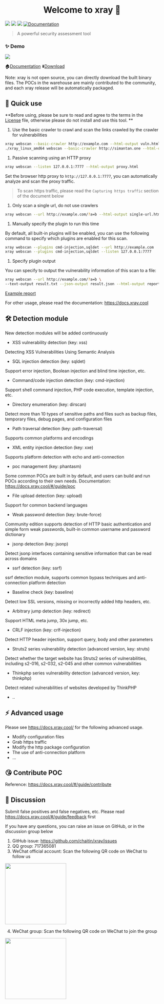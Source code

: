 <h1 align="center">Welcome to xray 👋</h1>
<p>
<img src="https://img.shields.io/github/release/chaitin/xray.svg" />
<img src="https://img.shields.io/github/release-date/chaitin/xray.svg?color=blue&label=update" />
<img src="https://img.shields.io/badge/go report-A+-brightgreen.svg" />
<a href="https://chaitin.github.io/xray/#/">
<img alt="Documentation" src="https://img.shields.io/badge/documentation-yes-brightgreen.svg" target="_blank" />
</a>
</p>

> A powerful security assessment tool

### ✨ Demo

![](https://docs.xray.cool/assets/term.svg)

🏠[Documentation](https://docs.xray.cool) ⬇️[Download](https://github.com/chaitin/xray/releases)

Note: xray is not open source, you can directly download the built binary files. The POCs in the warehouse are mainly contributed to the community, and each xray release will be automatically packaged.

## 🚀 Quick use

**Before using, please be sure to read and agree to the terms in the [License](https://github.com/chaitin/xray/blob/master/LICENSE.md) file, otherwise please do not install and use this tool. **

1. Use the basic crawler to crawl and scan the links crawled by the crawler for vulnerabilities
 
```bash
xray webscan --basic-crawler http://example.com --html-output vuln.html
./xray_linux_amd64 webscan --basic-crawler http://simantan.one --html-output vuln.html
````

1. Passive scanning using an HTTP proxy
 
```bash
xray webscan --listen 127.0.0.1:7777 --html-output proxy.html
````
Set the browser http proxy to `http://127.0.0.1:7777`, you can automatically analyze and scan the proxy traffic.
 
> To scan https traffic, please read the `Capturing https traffic` section of the document below

1. Only scan a single url, do not use crawlers
 
```bash
xray webscan --url http://example.com/?a=b --html-output single-url.html
````

1. Manually specify the plugin to run this time
 
By default, all built-in plugins will be enabled, you can use the following command to specify which plugins are enabled for this scan.
 
```bash
xray webscan --plugins cmd-injection,sqldet --url http://example.com
xray webscan --plugins cmd-injection,sqldet --listen 127.0.0.1:7777
````
 
1. Specify plugin output

You can specify to output the vulnerability information of this scan to a file:
 
```bash
xray webscan --url http://example.com/?a=b \
--text-output result.txt --json-output result.json --html-output report.html
````
 
[Example report](https://docs.xray.cool/assets/report_example.html)

For other usage, please read the documentation: https://docs.xray.cool


## 🛠 Detection module

New detection modules will be added continuously

- XSS vulnerability detection (key: xss)

Detecting XSS Vulnerabilities Using Semantic Analysis

- SQL injection detection (key: sqldet)

Support error injection, Boolean injection and blind time injection, etc.

- Command/code injection detection (key: cmd-injection)

Support shell command injection, PHP code execution, template injection, etc.

- Directory enumeration (key: dirscan)

Detect more than 10 types of sensitive paths and files such as backup files, temporary files, debug pages, and configuration files

- Path traversal detection (key: path-traversal)

Supports common platforms and encodings

- XML ​​entity injection detection (key: xxe)

Supports platform detection with echo and anti-connection

- poc management (key: phantasm)

Some common POCs are built in by default, and users can build and run POCs according to their own needs. Documentation: https://docs.xray.cool/#/guide/poc

- File upload detection (key: upload)

Support for common backend languages

- Weak password detection (key: brute-force)

Community edition supports detection of HTTP basic authentication and simple form weak passwords, built-in common username and password dictionary

- jsonp detection (key: jsonp)

Detect jsonp interfaces containing sensitive information that can be read across domains

- ssrf detection (key: ssrf)

ssrf detection module, supports common bypass techniques and anti-connection platform detection

- Baseline check (key: baseline)

Detect low SSL versions, missing or incorrectly added http headers, etc.

- Arbitrary jump detection (key: redirect)

Support HTML meta jump, 30x jump, etc.

- CRLF injection (key: crlf-injection)

Detect HTTP header injection, support query, body and other parameters
 
- Struts2 series vulnerability detection (advanced version, key: struts)

Detect whether the target website has Struts2 series of vulnerabilities, including s2-016, s2-032, s2-045 and other common vulnerabilities

- Thinkphp series vulnerability detection (advanced version, key: thinkphp)

Detect related vulnerabilities of websites developed by ThinkPHP
 
- ..


## ⚡️ Advanced usage

Please see https://docs.xray.cool/ for the following advanced usage.

- Modify configuration files
- Grab https traffic
- Modify the http package configuration
- The use of anti-connection platform
- ...

## 😘 Contribute POC

Reference: https://docs.xray.cool/#/guide/contribute

## 📝 Discussion

Submit false positives and false negatives, etc. Please read https://docs.xray.cool/#/guide/feedback first

If you have any questions, you can raise an issue on GitHub, or in the discussion group below

1. GitHub issue: https://github.com/chaitin/xray/issues
2. QQ group: 717365081
3. WeChat official account: Scan the following QR code on WeChat to follow us

<img src="https://docs.xray.cool/assets/wechat.jpg?cache=_none" height="200px">

4. WeChat group: Scan the following QR code on WeChat to join the group

<img src="https://ctstack-oss.oss-cn-beijing.aliyuncs.com/xray/ctstack-group-qr-code.jpg" height="200px">


